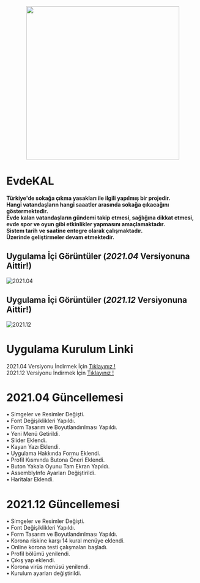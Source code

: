 <div align="center">
<img src="https://i.hizliresim.com/XeAfG6.png" width=400px>
</div>

# EvdeKAL
**Türkiye'de sokağa çıkma yasakları ile ilgili yapılmış bir projedir.<br>
Hangi vatandaşların hangi saaatler arasında sokağa çıkacağını göstermektedir.<br>
Evde kalan vatandaşların gündemi takip etmesi, sağlığına dikkat etmesi, evde spor ve oyun gibi etkinlikler yapmasını amaçlamaktadır.<br>
Sistem tarih ve saatine entegre olarak çalışmaktadır.<br>
Üzerinde geliştirmeler devam etmektedir.**

## Uygulama İçi Görüntüler (*2021.04* Versiyonuna Aittir!)
![2021.04](https://i.hizliresim.com/BhgH2j.png)
## Uygulama İçi Görüntüler (*2021.12* Versiyonuna Aittir!)
![2021.12](https://i.resmim.net/2021/12/29/SkYyoW.png)

# Uygulama Kurulum Linki
2021.04 Versiyonu İndirmek İçin [Tıklayınız !](https://drive.google.com/file/d/1d-KjbVAISuuSIFpDxGBihro_HwDfmWkK/view?usp=sharing)<br>
2021.12 Versiyonu İndirmek İçin [Tıklayınız !](https://drive.google.com/file/d/1G2SPuhl9SH79Ba2GnO36qeKgje7-2sWR/view?usp=sharing)<br>

# 2021.04 Güncellemesi
• Simgeler ve Resimler Değişti.<br>
• Font Değişiklikleri Yapıldı.<br>
• Form Tasarım ve Boyutlandırılması Yapıldı.<br>
• Yeni Menü Getirildi.<br>
• Slider Eklendi.<br>
• Kayan Yazı Eklendi.<br>
• Uygulama Hakkında Formu Eklendi.<br>
• Profil Kısmında Butona Öneri Eklendi.<br>
• Buton Yakala Oyunu Tam Ekran Yapıldı.<br>
• AssemblyInfo Ayarları Değiştirildi.<br>
• Haritalar Eklendi.

# 2021.12 Güncellemesi
• Simgeler ve Resimler Değişti.<br>
• Font Değişiklikleri Yapıldı.<br>
• Form Tasarım ve Boyutlandırılması Yapıldı.<br>
• Korona riskine karşı 14 kural menüye eklendi.<br>
• Online korona testi çalışmaları başladı.<br>
• Profil bölümü yenilendi.<br>
• Çıkış yap eklendi.<br>
• Korona virüs menüsü yenilendi.<br>
• Kurulum ayarları değiştirildi.